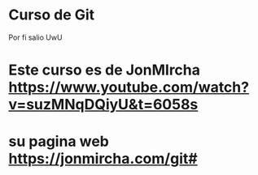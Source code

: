 # Curso de Git 
Por fi salio UwU
# Este curso es de JonMIrcha https://www.youtube.com/watch?v=suzMNqDQiyU&t=6058s
# su pagina web https://jonmircha.com/git#